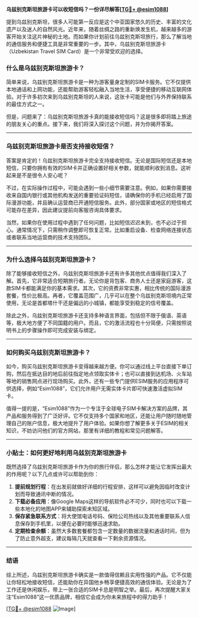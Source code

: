 **乌兹别克斯坦旅游卡可以收短信吗？一份详尽解答[[TG💪+ @esim1088](https://t.me/s/esim1088)]**

提到乌兹别克斯坦，很多人可能第一反应是这个中亚国家悠久的历史、丰富的文化遗产以及迷人的自然风光。近年来，随着丝绸之路的重新焕发生机，越来越多的游客开始关注这片神秘的土地。而如果你计划前往乌兹别克斯坦旅行，那么了解当地的通信服务和便捷工具是非常重要的一步。其中，乌兹别克斯坦旅游卡（Uzbekistan Travel SIM Card）是一个非常受欢迎的选择。

### 什么是乌兹别克斯坦旅游卡？

简单来说，乌兹别克斯坦旅游卡是一种为游客量身定制的SIM卡服务。它不仅提供本地通话和上网功能，还能帮助游客轻松融入当地生活，享受便捷的移动互联网体验。对于许多初次来到乌兹别克斯坦的人来说，这张卡可能是他们与外界保持联系的最佳方式之一。

但是，问题来了：乌兹别克斯坦旅游卡真的能接收短信吗？这是很多即将踏上旅途的朋友关心的重点。接下来，我们将深入探讨这个问题，并为你揭开答案。

---

### 乌兹别克斯坦旅游卡是否支持接收短信？

答案是肯定的！乌兹别克斯坦旅游卡完全支持接收短信。无论是国际短信还是本地短信，只要你拥有有效的SIM卡并正确设置好相关参数，就能顺利收到消息。这听起来是不是很令人安心呢？

不过，在实际操作过程中，可能会遇到一些小细节需要注意。例如，如果你需要接收来自国内银行或其他机构发送的重要验证码短信，请确保你的手机已经启用了国际漫游功能，并且确认运营商已开通短信服务。此外，部分国家或地区的短信格式可能存在差异，因此建议提前向客服咨询具体要求。

当然，如果你在使用过程中遇到了任何问题，比如短信迟迟未到，也不必过于担心。通常情况下，只需稍作调整即可恢复正常。比如重启设备、检查网络连接状态或者联系当地运营商的技术支持团队。

---

### 为什么选择乌兹别克斯坦旅游卡？

除了能够接收短信之外，乌兹别克斯坦旅游卡还有许多其他优点值得我们深入了解。首先，它非常适合短期旅行者。无论你是背包客、商务人士还是家庭游客，这款SIM卡都能满足你的基本需求。其次，它的资费非常实惠，相比传统的国际漫游套餐，性价比极高。再者，它覆盖范围广，几乎可以在整个乌兹别克斯坦境内正常使用，无论是首都塔什干还是偏远的小城镇，都能享受到稳定的信号覆盖。

除此之外，乌兹别克斯坦旅游卡还支持多种语言界面，包括但不限于俄语、英语等，极大地方便了不同国籍的用户。而且，它的激活流程也十分简便，只需按照说明书上的步骤操作即可完成安装与绑定。

---

### 如何购买乌兹别克斯坦旅游卡？

如今，购买乌兹别克斯坦旅游卡变得越来越方便。你可以通过线上平台直接下单订购，然后在抵达目的地后前往指定地点领取实体卡；也可以直接到达机场、火车站等地的销售网点进行现场购买。此外，还有一些专门提供ESIM服务的应用程序可供选择，例如“Esim1088”，它们允许用户无需实体卡片即可快速激活虚拟SIM卡。

值得一提的是，“Esim1088”作为一个专注于全球电子SIM卡解决方案的品牌，其产品和服务得到了广泛好评。它不仅支持多个国家和地区，还能让用户随时随地管理自己的账户信息，极大地提升了用户体验。如果你想了解更多关于ESIM的相关知识，不妨访问他们的官方网站，那里有详细的教程和常见问题解答。

---

### 小贴士：如何更好地利用乌兹别克斯坦旅游卡

既然选择了乌兹别克斯坦旅游卡作为你的旅行伴侣，那么怎样才能让它发挥出最大的作用呢？以下几点或许可以帮助到你：

1. **提前规划行程**：在出发前就做好详细的行程安排，这样可以避免因临时改变计划而导致通讯中断的情况。
2. **下载必备应用**：像Google Maps这样的导航软件必不可少，同时也可以下载一些本地化的地图APP来辅助探索未知区域。
3. **保存紧急联系方式**：将大使馆电话号码、保险公司热线以及其他重要联系人信息保存到手机里，以便在必要时能够迅速求助。
4. **定期检查余额**：虽然大多数套餐都包含一定数量的数据流量和通话时间，但为了防止意外超支，建议每隔几天就查看一下剩余资源情况。

---

### 结语

综上所述，乌兹别克斯坦旅游卡确实是一款值得信赖且实用性强的产品。它不仅能让你轻松地接收短信，还能助你在异国他乡畅享便捷高效的通信体验。无论是为了工作还是休闲娱乐，带上一张合适的SIM卡总是明智之举。最后，再次提醒大家关注“Esim1088”这一优质品牌，相信它会成为你未来旅程中的得力助手！

[[TG💪+ @esim1088](https://t.me/s/esim1088) ![Image](https://i.postimg.cc/4NQfJmqS/Snipaste-2025-05-13-00-14-12.png)]